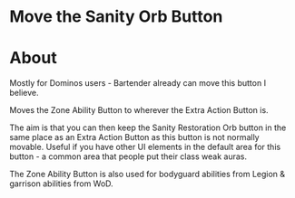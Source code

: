 # Move the Sanity Orb Button

# About
Mostly for Dominos users - Bartender already can move this button I believe.

Moves the Zone Ability Button to wherever the Extra Action Button is.

The aim is that you can then keep the Sanity Restoration Orb button in the same place as an Extra Action Button as this button is not normally movable. Useful if you have other UI elements in the default area for this button - a common area that people put their class weak auras.

The Zone Ability Button is also used for bodyguard abilities from Legion & garrison abilities from WoD.